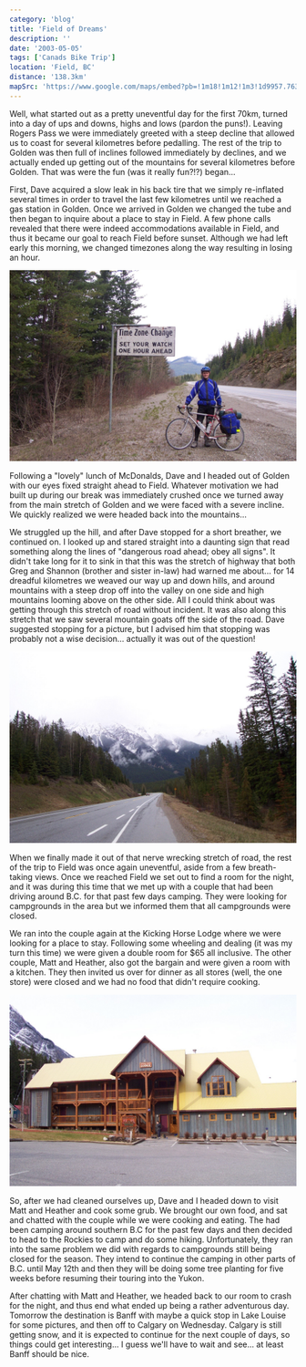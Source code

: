 ```yaml
---
category: 'blog'
title: 'Field of Dreams'
description: ''
date: '2003-05-05'
tags: ['Canads Bike Trip']
location: 'Field, BC'
distance: '138.3km'
mapSrc: 'https://www.google.com/maps/embed?pb=!1m18!1m12!1m3!1d9957.76378185243!2d-116.49877735598865!3d51.39495217386757!2m3!1f0!2f0!3f0!3m2!1i1024!2i768!4f13.1!3m3!1m2!1s0x5379dfc22c94dc95%3A0x11174a39a92036b0!2sField%2C%20BC%20V0A%201G0!5e0!3m2!1sen!2sca!4v1609170067571!5m2!1sen!2sca'
---
```

Well, what started out as a pretty uneventful day for the first 70km, turned into a day of ups and downs, highs and lows (pardon the puns!). Leaving Rogers Pass we were immediately greeted with a steep decline that allowed us to coast for several kilometres before pedalling. The rest of the trip to Golden was then full of inclines followed immediately by declines, and we actually ended up getting out of the mountains for several kilometres before Golden. That was were the fun (was it really fun?!?) began...

First, Dave acquired a slow leak in his back tire that we simply re-inflated several times in order to travel the last few kilometres until we reached a gas station in Golden. Once we arrived in Golden we changed the tube and then began to inquire about a place to stay in Field. A few phone calls revealed that there were indeed accommodations available in Field, and thus it became our goal to reach Field before sunset. Although we had left early this morning, we changed timezones along the way resulting in losing an hour.

![](./can_bike_trip_061.jpg)

Following a "lovely" lunch of McDonalds, Dave and I headed out of Golden with our eyes fixed straight ahead to Field. Whatever motivation we had built up during our break was immediately crushed once we turned away from the main stretch of Golden and we were faced with a severe incline. We quickly realized we were headed back into the mountains...

We struggled up the hill, and after Dave stopped for a short breather, we continued on. I looked up and stared straight into a daunting sign that read something along the lines of "dangerous road ahead; obey all signs". It didn't take long for it to sink in that this was the stretch of highway that both Greg and Shannon (brother and sister in-law) had warned me about... for 14 dreadful kilometres we weaved our way up and down hills, and around mountains with a steep drop off into the valley on one side and high mountains looming above on the other side. All I could think about was getting through this stretch of road without incident. It was also along this stretch that we saw several mountain goats off the side of the road. Dave suggested stopping for a picture, but I advised him that stopping was probably not a wise decision... actually it was out of the question!

![](./can_bike_trip_062.jpg)

When we finally made it out of that nerve wrecking stretch of road, the rest of the trip to Field was once again uneventful, aside from a few breath-taking views. Once we reached Field we set out to find a room for the night, and it was during this time that we met up with a couple that had been driving around B.C. for that past few days camping. They were looking for campgrounds in the area but we informed them that all campgrounds were closed.

We ran into the couple again at the Kicking Horse Lodge where we were looking for a place to stay. Following some wheeling and dealing (it was my turn this time) we were given a double room for $65 all inclusive. The other couple, Matt and Heather, also got the bargain and were given a room with a kitchen. They then invited us over for dinner as all stores (well, the one store) were closed and we had no food that didn't require cooking.

![](./can_bike_trip_065.jpg)

So, after we had cleaned ourselves up, Dave and I headed down to visit Matt and Heather and cook some grub. We brought our own food, and sat and chatted with the couple while we were cooking and eating. The had been camping around southern B.C for the past few days and then decided to head to the Rockies to camp and do some hiking. Unfortunately, they ran into the same problem we did with regards to campgrounds still being closed for the season. They intend to continue the camping in other parts of B.C. until May 12th and then they will be doing some tree planting for five weeks before resuming their touring into the Yukon.

After chatting with Matt and Heather, we headed back to our room to crash for the night, and thus end what ended up being a rather adventurous day. Tomorrow the destination is Banff with maybe a quick stop in Lake Louise for some pictures, and then off to Calgary on Wednesday. Calgary is still getting snow, and it is expected to continue for the next couple of days, so things could get interesting... I guess we'll have to wait and see... at least Banff should be nice.